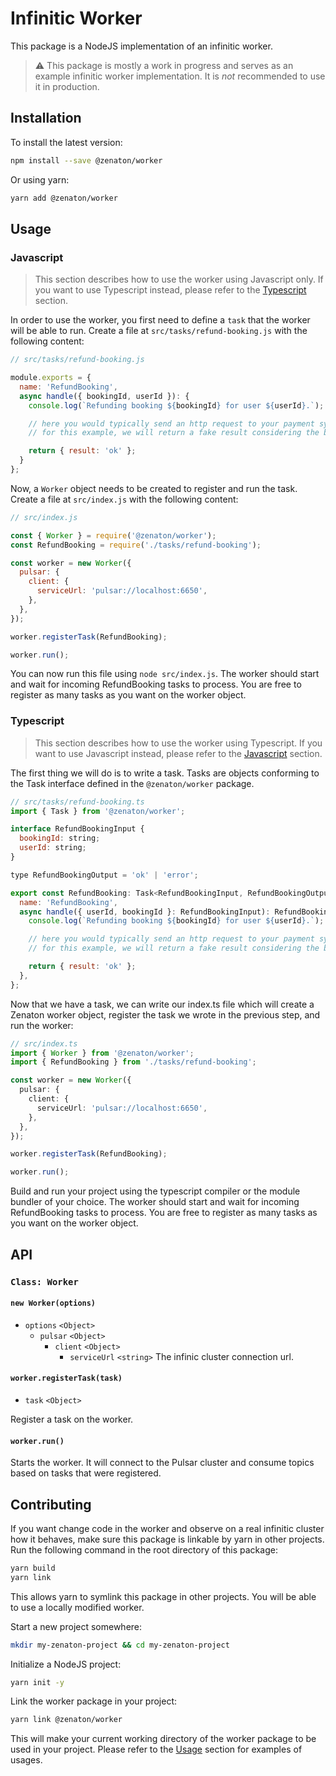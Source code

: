 # Infinitic Worker

This package is a NodeJS implementation of an infinitic worker.

> ⚠️ This package is mostly a work in progress and serves as an example infinitic worker implementation.
> It is _not_ recommended to use it in production.

## Installation

To install the latest version:

```sh
npm install --save @zenaton/worker
```

Or using yarn:

```sh
yarn add @zenaton/worker
```

## Usage

### Javascript

> This section describes how to use the worker using Javascript only.
> If you want to use Typescript instead, please refer to the [Typescript](#typescript) section.

In order to use the worker, you first need to define a `task` that the worker will be able to run.
Create a file at `src/tasks/refund-booking.js` with the following content:

```javascript
// src/tasks/refund-booking.js

module.exports = {
  name: 'RefundBooking',
  async handle({ bookingId, userId }): {
    console.log(`Refunding booking ${bookingId} for user ${userId}.`);

    // here you would typically send an http request to your payment system to process the refund.
    // for this example, we will return a fake result considering the booking was correctly refunded.

    return { result: 'ok' };
  }
};
```

Now, a `Worker` object needs to be created to register and run the task.
Create a file at `src/index.js` with the following content:

```javascript
// src/index.js

const { Worker } = require('@zenaton/worker');
const RefundBooking = require('./tasks/refund-booking');

const worker = new Worker({
  pulsar: {
    client: {
      serviceUrl: 'pulsar://localhost:6650',
    },
  },
});

worker.registerTask(RefundBooking);

worker.run();
```

You can now run this file using `node src/index.js`.
The worker should start and wait for incoming RefundBooking tasks to process.
You are free to register as many tasks as you want on the worker object.

### Typescript

> This section describes how to use the worker using Typescript.
> If you want to use Javascript instead, please refer to the [Javascript](#javascript) section.

The first thing we will do is to write a task. Tasks are objects conforming to the Task interface defined
in the `@zenaton/worker` package.

```javascript
// src/tasks/refund-booking.ts
import { Task } from '@zenaton/worker';

interface RefundBookingInput {
  bookingId: string;
  userId: string;
}

type RefundBookingOutput = 'ok' | 'error';

export const RefundBooking: Task<RefundBookingInput, RefundBookingOutput> = {
  name: 'RefundBooking',
  async handle({ userId, bookingId }: RefundBookingInput): RefundBookingOutput {
    console.log(`Refunding booking ${bookingId} for user ${userId}.`);

    // here you would typically send an http request to your payment system to process the refund.
    // for this example, we will return a fake result considering the booking was correctly refunded.

    return { result: 'ok' };
  },
};
```

Now that we have a task, we can write our index.ts file which will create a Zenaton worker object,
register the task we wrote in the previous step, and run the worker:

```typescript
// src/index.ts
import { Worker } from '@zenaton/worker';
import { RefundBooking } from './tasks/refund-booking';

const worker = new Worker({
  pulsar: {
    client: {
      serviceUrl: 'pulsar://localhost:6650',
    },
  },
});

worker.registerTask(RefundBooking);

worker.run();
```

Build and run your project using the typescript compiler or the module bundler of your choice.
The worker should start and wait for incoming RefundBooking tasks to process.
You are free to register as many tasks as you want on the worker object.

## API

### `Class: Worker`

#### `new Worker(options)`

- `options` `<Object>`
  - `pulsar` `<Object>`
    - `client` `<Object>`
      - `serviceUrl` `<string>` The infinic cluster connection url.

#### `worker.registerTask(task)`

- `task` `<Object>`

Register a task on the worker.

#### `worker.run()`

Starts the worker. It will connect to the Pulsar cluster and consume topics based on tasks that were
registered.

## Contributing

If you want change code in the worker and observe on a real infinitic cluster how it behaves, make sure
this package is linkable by yarn in other projects.
Run the following command in the root directory of this package:

```bash
yarn build
yarn link
```

This allows yarn to symlink this package in other projects. You will be able to use a locally modified
worker.

Start a new project somewhere:

```bash
mkdir my-zenaton-project && cd my-zenaton-project
```

Initialize a NodeJS project:

```bash
yarn init -y
```

Link the worker package in your project:

```bash
yarn link @zenaton/worker
```

This will make your current working directory of the worker package to be used in your project.
Please refer to the [Usage](#usage) section for examples of usages.
